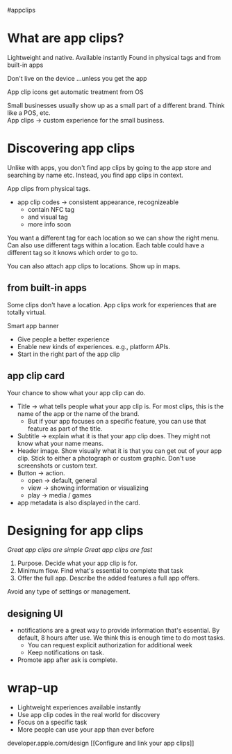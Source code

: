 #appclips 

# What are app clips?
Lightweight and native.
Available instantly
Found in physical tags
and from built-in apps

Don't live on the device
...unless you get the app

App clip icons get automatic treatment from OS

Small businesses usually show up as a small part of a different brand.
Think like a POS, etc.  
App clips -> custom experience for the small business.
# Discovering app clips
Unlike with apps, you don't find app clips by going to the app store and searching by name etc.  Instead, you find app clips in context.

App clips from physical tags.
* app clip codes -> consistent appearance, recognizeable
	* contain NFC tag
	* and visual tag
	* more info soon

You want a different tag for each location so we can show the right menu.
Can also use different tags within a location.  Each table could have a different tag so it knows which order to go to.

You can also attach app clips to locations.  Show up in maps.

## from built-in apps
Some clips don't have a location.  App clips work for experiences that are totally virtual.

Smart app banner
* Give people a better experience
* Enable new kinds of experiences.  e.g., platform APIs.
* Start in the right part of the app clip

## app clip card
Your chance to show what your app clip can do.

* Title -> what tells people what your app clip is.  For most clips, this is the name of the app or the name of the brand.
	* But if your app focuses on a specific feature, you can use that feature as part of the title.
* Subtitle -> explain what it is that your app clip does.  They might not know what your name means.  
* Header image.  Show visually what it is that you can get out of your app clip.  Stick to either a photograph or custom graphic.  Don't use screenshots or custom text.  
* Button -> action.  
	* open -> default, general
	* view -> showing information or visualizing
	* play -> media / games
* app metadata is also displayed in the card.

# Designing for app clips

*Great app clips are simple*
*Great app clips are fast*

1.  Purpose.  Decide what your app clip is for.
2.  Minimum flow.  Find what's essential to complete that task
3.  Offer the full app.  Describe the added features a full app offers.

Avoid any type of settings or management.

## designing UI
* notifications are a great way to provide information that's essential.  By default, 8 hours after use.  We think this is enough time to do most tasks.
	* You can request explicit authorization for additional week
	* Keep notifications on task.  
* Promote app after ask is complete.

# wrap-up
* Lightweight experiences available instantly
* Use app clip codes in the real world for discovery
* Focus on a specific task
* More people can use your app than ever before

developer.apple.com/design
[[Configure and link your app clips]]






